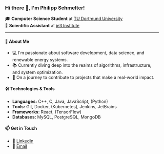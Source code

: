 ### Hi there 👋, I'm Philipp Schmelter!

🎓 **Computer Science Student** at [TU Dortmund University](https://www.tu-dortmund.de/en/)  
🔬 **Scientific Assistant** at [ie3 Institute](https://www.ie3.tu-dortmund.de/)

---

#### 🚀 About Me

- 💻 I'm passionate about software development, data science, and renewable energy systems.
- 📚 Currently diving deep into the realms of algorithms, infrastructure, and system optimization.
- 🌱 On a journey to contribute to projects that make a real-world impact.

#### 🛠️ Technologies & Tools

- **Languages:** C++, C, Java, JavaScript, (Python)
- **Tools:** Git, Docker, (Kubernetes), Jenkins, JetBrains
- **Frameworks:** React, (TensorFlow)
- **Databases:** MySQL, PostgreSQL, MongoDB

#### 📫 Get in Touch

- 💼 [LinkedIn](https://de.linkedin.com/in/philipp-schmelter-a99b482b0)
- 📧 [Email](mailto:philipp@stressnet.de)
